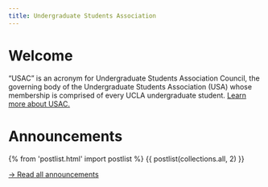 ```yaml
---
title: Undergraduate Students Association
---
```


# Welcome

<q>USAC</q> is an acronym for Undergraduate Students Association Council, the governing body of the Undergraduate Students Association (USA) whose membership is comprised of every UCLA undergraduate student. [Learn more about USAC.](/about)

# Announcements

{% from 'postlist.html' import postlist %}
{{ postlist(collections.all, 2) }}

[&rarr; Read all announcements](/posts)
